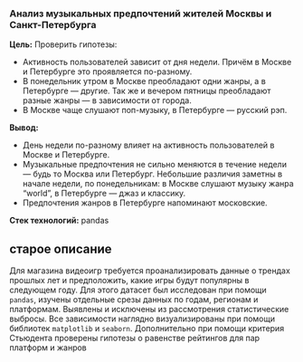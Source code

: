 ### Анализ музыкальных предпочтений жителей Москвы и Санкт-Петербурга

**Цель:** Проверить гипотезы: 
* Активность пользователей зависит от дня недели. Причём в Москве и Петербурге это проявляется по-разному.
* В понедельник утром в Москве преобладают одни жанры, а в Петербурге — другие. Так же и вечером пятницы преобладают разные жанры — в зависимости от города.
* В Москве чаще слушают поп-музыку, в Петербурге — русский рэп.

**Вывод:** 
* День недели по-разному влияет на активность пользователей в Москве и Петербурге.
* Музыкальные предпочтения не сильно меняются в течение недели — будь то Москва или Петербург. Небольшие различия заметны в начале недели, по понедельникам:
в Москве слушают музыку жанра “world”, в Петербурге — джаз и классику.
* Предпочтения жанров в Петербурге напоминают московские.


**Стек технологий:** pandas


## старое описание

Для магазина видеоигр требуется проанализировать данные о трендах прошлых лет и предположить, какие игры будут популярны в следующем году. Для этого датасет был исследован при помощи `pandas`, изучены отдельные срезы данных по годам, регионам и платформам. Выявлены и исключены из рассмотрения статистические выбросы. Все зависимости наглядно визуализированы при помощи библиотек `matplotlib` и `seaborn`. Дополнительно при помощи критерия Стьюдента проверены гипотезы о равенстве рейтингов для пар платформ и жанров
